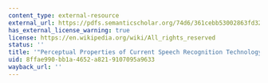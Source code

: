 ```yaml
---
content_type: external-resource
external_url: https://pdfs.semanticscholar.org/74d6/361cebb53002863fd32b161190bd2dd63b11.pdf
has_external_license_warning: true
license: https://en.wikipedia.org/wiki/All_rights_reserved
status: ''
title: '"Perceptual Properties of Current Speech Recognition Technology." (PDF - 1.7MB)'
uid: 8ffae990-bb1a-4652-a821-9107095a9633
wayback_url: ''
---
```

